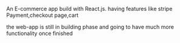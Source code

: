 An E-commerce app build with React.js.
having features like stripe Payment,checkout page,cart 

the web-app is still in building phase and going to have much more functionality once finished
